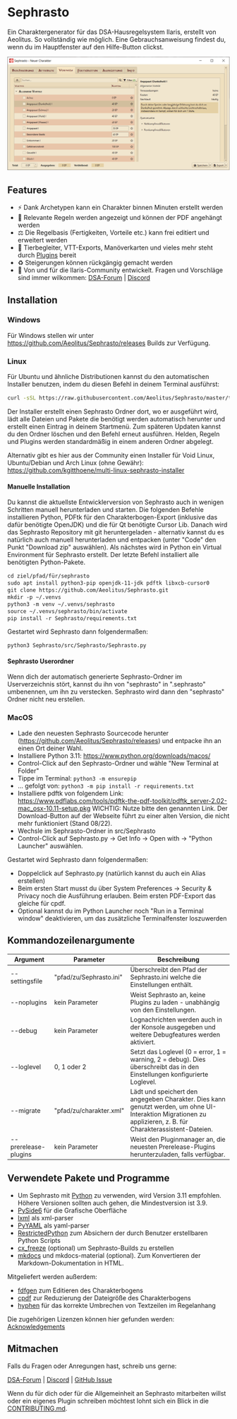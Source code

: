 # Sephrasto
Ein Charaktergenerator für das DSA-Hausregelsystem Ilaris, erstellt von Aeolitus. So vollständig wie möglich. Eine Gebrauchsanweisung findest du, wenn du im Hauptfenster auf den Hilfe-Button clickst.

![Screenshot](docs/assets/images/readme_screenshot.png)

## Features
* ⚡ Dank Archetypen kann ein Charakter binnen Minuten erstellt werden
* 📜 Relevante Regeln werden angezeigt und können der PDF angehängt werden
* ⚖️ Die Regelbasis (Fertigkeiten, Vorteile etc.) kann frei editiert und erweitert werden
* 🧩 Tierbegleiter, VTT-Exports, Manöverkarten und vieles mehr steht durch [Plugins](https://github.com/brzGatsu/SephrastoPlugins) bereit
* ♻️ Steigerungen können rückgängig gemacht werden
* 🤝 Von und für die Ilaris-Community entwickelt. Fragen und Vorschläge sind immer wilkommen: [DSA-Forum](https://dsaforum.de/viewtopic.php?t=45794&sid=f6d460e9749e5943fbd2c06b439bd46a) | [Discord](https://discord.gg/RsRcspq254)

## Installation

### Windows
Für Windows stellen wir unter https://github.com/Aeolitus/Sephrasto/releases Builds zur Verfügung.

### Linux
Für Ubuntu und ähnliche Distributionen kannst du den automatischen Installer benutzen, indem du diesen Befehl in deinem Terminal ausführst:
```bash
curl -sSL https://raw.githubusercontent.com/Aeolitus/Sephrasto/master/tools/install_linux.sh | bash
```
Der Installer erstellt einen Sephrasto Ordner dort, wo er ausgeführt wird, lädt alle Dateien und Pakete die benötigt werden automatisch herunter und erstellt einen Eintrag in deinem Startmenü.
Zum späteren Updaten kannst du den Ordner löschen und den Befehl erneut ausführen. Helden, Regeln und Plugins werden standardmäßig in einem anderen Ordner abgelegt.

Alternativ gibt es hier aus der Community einen Installer für Void Linux, Ubuntu/Debian und Arch Linux (ohne Gewähr): https://github.com/kgitthoene/multi-linux-sephrasto-installer

#### Manuelle Installation
Du kannst die aktuellste Entwicklerversion von Sephrasto auch in wenigen Schritten manuell herunterladen und starten.
Die folgenden Befehle installieren Python, PDFtk für den Charakterbogen-Export (inklusive das dafür benötigte OpenJDK) und die für Qt benötigte Cursor Lib. 
Danach wird das Sephrasto Repository mit git heruntergeladen - alternativ kannst du es natürlich auch manuell herunterladen und entpacken (unter "Code" den Punkt "Download zip" auswählen). 
Als nächstes wird in Python ein Virtual Environment für Sephrasto erstellt. Der letzte Befehl installiert alle benötigten Python-Pakete.

```
cd ziel/pfad/für/sephrasto
sudo apt install python3-pip openjdk-11-jdk pdftk libxcb-cursor0
git clone https://github.com/Aeolitus/Sephrasto.git
mkdir -p ~/.venvs
python3 -m venv ~/.venvs/sephrasto
source ~/.venvs/sephrasto/bin/activate
pip install -r Sephrasto/requirements.txt
```

Gestartet wird Sephrasto dann folgendermaßen:
```
python3 Sephrasto/src/Sephrasto/Sephrasto.py
```

#### Sephrasto Userordner
Wenn dich der automatisch generierte Sephrasto-Ordner im Userverzeichnis stört, kannst du ihn von "sephrasto" in ".sephrasto" umbenennen, um ihn zu verstecken. Sephrasto wird dann den "sephrasto" Ordner nicht neu erstellen.

### MacOS
* Lade den neuesten Sephrasto Sourcecode herunter (https://github.com/Aeolitus/Sephrasto/releases) und entpacke ihn an einen Ort deiner Wahl. 
* Installiere Python 3.11: https://www.python.org/downloads/macos/
* Control-Click auf den Sephrasto-Ordner und wähle "New Terminal at Folder"
* Tippe im Terminal: ```python3 -m ensurepip```
* ... gefolgt von: ```python3 -m pip install -r requirements.txt```
* Installiere pdftk von folgendem Link: https://www.pdflabs.com/tools/pdftk-the-pdf-toolkit/pdftk_server-2.02-mac_osx-10.11-setup.pkg
 WICHTIG: Nutze bitte den genannten Link. Der Download-Button auf der Webseite führt zu einer alten Version, die nicht mehr funktioniert (Stand 08/22).
* Wechsle im Sephrasto-Ordner in src/Sephrasto
* Control-Click auf Sephrasto.py -> Get Info -> Open with -> "Python Launcher" auswählen.

Gestartet wird Sephrasto dann folgendermaßen:
* Doppelclick auf Sephrasto.py (natürlich kannst du auch ein Alias erstellen)
* Beim ersten Start musst du über System Preferences -> Security & Privacy noch die Ausführung erlauben. Beim ersten PDF-Export das gleiche für cpdf.
* Optional kannst du im Python Launcher noch "Run in a Terminal window" deaktivieren, um das zusätzliche Terminalfenster loszuwerden

## Kommandozeilenargumente
|Argument|Parameter|Beschreibung|
|---|---|---|
|\-\-settingsfile|"pfad/zu/Sephrasto.ini"|Überschreibt den Pfad der Sephrasto.ini welche die Einstellungen enthält.|
|\-\-noplugins|kein Parameter|Weist Sephrasto an, keine Plugins zu laden - unabhängig von den Einstellungen.|
|\-\-debug|kein Parameter|Lognachrichten werden auch in der Konsole ausgegeben und weitere Debugfeatures werden aktiviert.|
|\-\-loglevel|0, 1 oder 2|Setzt das Loglevel (0 = error, 1 = warning, 2 = debug). Dies überschreibt das in den Einstellungen konfigurierte Loglevel.|
|\-\-migrate|"pfad/zu/charakter.xml"|Lädt und speichert den angegeben Charakter. Dies kann genutzt werden, um ohne UI-Interaktion Migrationen zu applizieren, z. B. für Charakterassistent-Dateien.|
|\-\-prerelease\-plugins|kein Parameter|Weist den Pluginmanager an, die neuesten Prerelease-Plugins herunterzuladen, falls verfügbar.|



## Verwendete Pakete und Programme
* Um Sephrasto mit [Python](https://www.python.org) zu verwenden, wird Version 3.11 empfohlen. Höhere Versionen sollten auch gehen, die Mindestversion ist 3.9.
* [PySide6](https://www.qt.io/qt-for-python) für die Grafische Oberfläche
* [lxml](http://lxml.de/) als xml-parser
* [PyYAML](https://pyyaml.org/) als yaml-parser
* [RestrictedPython](https://github.com/zopefoundation/RestrictedPython) zum Absichern der durch Benutzer erstellbaren Python Scripts
* [cx_freeze](https://github.com/marcelotduarte/cx_Freeze) (optional) um Sephrasto-Builds zu erstellen
* [mkdocs](https://github.com/mkdocs/) und mkdocs-material (optional). Zum Konvertieren der Markdown-Dokumentation in HTML.

Mitgeliefert werden außerdem:
* [fdfgen](https://github.com/ccnmtl/fdfgen) zum Editieren des Charakterbogens
* [cpdf](https://www.coherentpdf.com) zur Reduzierung der Dateigröße des Charakterbogens
* [hyphen](https://github.com/ytiurin/hyphen) für das korrekte Umbrechen von Textzeilen im Regelanhang

Die zugehörigen Lizenzen können hier gefunden werden: [Acknowledgements](docs/acknowledgements.md)


## Mitmachen
Falls du Fragen oder Anregungen hast, schreib uns gerne:

[DSA-Forum](https://dsaforum.de/viewtopic.php?t=45794&sid=f6d460e9749e5943fbd2c06b439bd46a) | [Discord](https://discord.gg/RsRcspq254) | [GitHub Issue](https://github.com/Aeolitus/Sephrasto/issues/new)

Wenn du für dich oder für die Allgemeinheit an Sephrasto mitarbeiten willst oder ein eigenes Plugin schreiben möchtest lohnt sich ein Blick in die [CONTRIBUTING.md](CONTRIBUTING.md).
